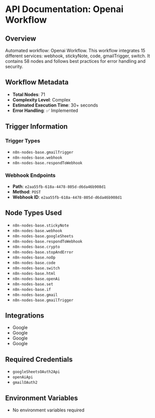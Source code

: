 # API Documentation: Openai Workflow

## Overview
Automated workflow: Openai Workflow. This workflow integrates 15 different services: webhook, stickyNote, code, gmailTrigger, switch. It contains 58 nodes and follows best practices for error handling and security.

## Workflow Metadata
- **Total Nodes**: 71
- **Complexity Level**: Complex
- **Estimated Execution Time**: 30+ seconds
- **Error Handling**: ✅ Implemented

## Trigger Information
### Trigger Types
- `n8n-nodes-base.gmailTrigger`
- `n8n-nodes-base.webhook`
- `n8n-nodes-base.respondToWebhook`

### Webhook Endpoints
- **Path**: `e2aa55fb-618a-4478-805d-d6da46b908d1`
- **Method**: `POST`
- **Webhook ID**: `e2aa55fb-618a-4478-805d-d6da46b908d1`


## Node Types Used
- `n8n-nodes-base.stickyNote`
- `n8n-nodes-base.webhook`
- `n8n-nodes-base.googleSheets`
- `n8n-nodes-base.respondToWebhook`
- `n8n-nodes-base.crypto`
- `n8n-nodes-base.stopAndError`
- `n8n-nodes-base.noOp`
- `n8n-nodes-base.code`
- `n8n-nodes-base.switch`
- `n8n-nodes-base.html`
- `n8n-nodes-base.openAi`
- `n8n-nodes-base.set`
- `n8n-nodes-base.if`
- `n8n-nodes-base.gmail`
- `n8n-nodes-base.gmailTrigger`

## Integrations
- Google
- Google
- Google
- Google

## Required Credentials
- `googleSheetsOAuth2Api`
- `openAiApi`
- `gmailOAuth2`

## Environment Variables
- No environment variables required

